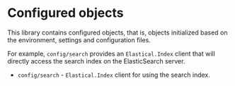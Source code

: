 # Configured objects

This library contains configured objects, that is, objects initialized based on the environment, settings and
configuration files.

For example, `config/search` provides an `Elastical.Index` client that will directly access the search index on the
ElasticSearch server.

* `config/search` - `Elastical.Index` client for using the search index.

